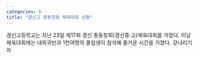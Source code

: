 ```yaml
---
categories: h
title: "경신고 총동창회 체육대회 성황"
---
```

경신고등학교는 지난 23일 제17회 경신 총동창회(경신중·고)체육대회를 가졌다. 이날 체육대회에는 내외귀빈과 1천여명의 졸업생이 참석해 즐거운 시간을 가졌다. 강나리기자
